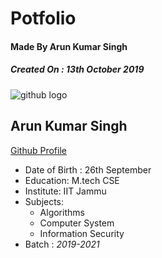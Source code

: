 # Potfolio
#### Made By Arun Kumar Singh

##### **Created On** : *13th* **October** 2019
![github logo](http://pngimg.com/uploads/github/github_PNG20.png)
## Arun Kumar Singh 

[Github Profile](https://github.com/arun-kmr-singh/)

* Date of Birth : 26th September
* Education: M.tech CSE
* Institute: IIT Jammu
* Subjects:
  * Algorithms
  * Computer System
  * Information Security
* Batch : *2019-2021*

 
